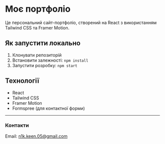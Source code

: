 # Моє портфоліо

Це персональний сайт-портфоліо, створений на React з використанням Tailwind CSS та Framer Motion.

## Як запустити локально

1. Клонувати репозиторій  
2. Встановити залежності: `npm install`  
3. Запустити розробку: `npm start`

## Технології

- React  
- Tailwind CSS  
- Framer Motion  
- Formspree (для контактної форми)

---

### Контакти

Email: n1k.keen.05@gmail.com

